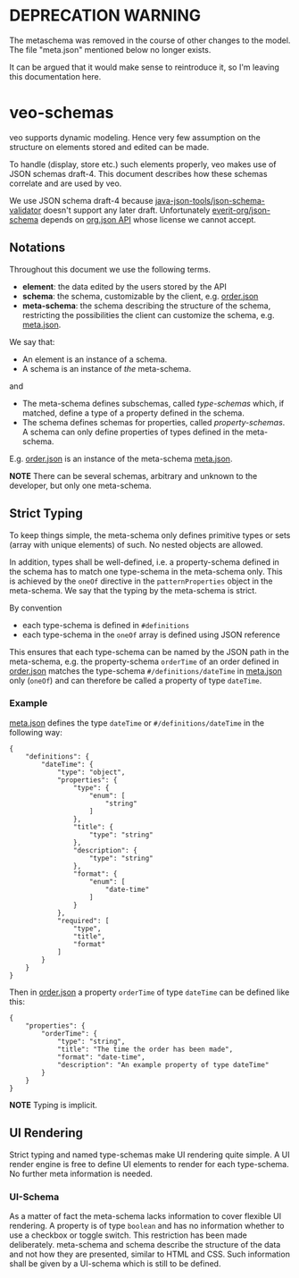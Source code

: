 # DEPRECATION WARNING

The metaschema was removed in the course of other changes to the model. The file "meta.json" mentioned below no longer exists.

It can be argued that it would make sense to reintroduce it, so I'm leaving this documentation here.





# veo-schemas
veo supports dynamic modeling. Hence very few assumption on the structure on elements stored and edited
can be made.

To handle (display, store etc.) such elements properly, veo makes use of JSON schemas draft-4. This document describes how these
schemas correlate and are used by veo.

We use JSON schema draft-4 because [java-json-tools/json-schema-validator](https://github.com/java-json-tools/json-schema-validator)
doesn't support any later draft. Unfortunately [everit-org/json-schema](https://github.com/everit-org/json-schema)
depends on [org.json API](https://github.com/stleary/JSON-java) whose license we cannot accept.

## Notations
Throughout this document we use the following terms.

-	**element**: the data edited by the users stored by the API
-	**schema**: the schema, customizable by the client, e.g. [order.json][]
-	**meta-schema**: the schema describing the structure of the schema, restricting the possibilities the client can
	customize the schema, e.g. [meta.json][].

We say that:

-	An element is an instance of a schema.
-	A schema is an instance of *the* meta-schema.

and

-	The meta-schema defines subschemas, called *type-schemas* which, if matched, define a type of a property defined in the
	schema.
-	The schema defines schemas for properties, called *property-schemas*. A schema can only define properties of types
	defined in the meta-schema.

E.g. [order.json][] is an instance of the meta-schema [meta.json][].

**NOTE** There can be several schemas, arbitrary and unknown to the developer, but only one meta-schema.

## Strict Typing
To keep things simple, the meta-schema only defines primitive types or sets (array with unique elements)
of such. No nested objects are allowed.

In addition, types shall be well-defined, i.e. a property-schema defined in the schema has to match one type-schema in
the meta-schema only. This is achieved by the `oneOf` directive in the `patternProperties` object in the meta-schema. We
say that the typing by the meta-schema is strict.

By convention

- each type-schema is defined in `#definitions`
- each type-schema in the `oneOf` array is defined using JSON reference

This ensures that each type-schema can be named by the JSON path in the meta-schema, e.g. the property-schema `orderTime` of an
order defined in [order.json][] matches the type-schema `#/definitions/dateTime` in [meta.json][] only (`oneOf`) and can
therefore be called a property of type `dateTime`.

### Example
[meta.json] defines the type `dateTime` or `#/definitions/dateTime` in the following way:

	{
		"definitions": {
			"dateTime": {
				"type": "object",
				"properties": {
					"type": {
						"enum": [
							"string"
						]
					},
					"title": {
						"type": "string"
					},
					"description": {
						"type": "string"
					},
					"format": {
						"enum": [
							"date-time"
						]
					}
				},
				"required": [
					"type",
					"title",
					"format"
				]
			}
		}
	}

Then in [order.json][] a property `orderTime` of type `dateTime` can be defined like this:

	{
		"properties": {
			"orderTime": {
				"type": "string",
				"title": "The time the order has been made",
				"format": "date-time",
				"description": "An example property of type dateTime"
			}
		}
	}

**NOTE** Typing is implicit.

## UI Rendering
Strict typing and named type-schemas make UI rendering quite simple. A UI render engine is free to define UI elements
to render for each type-schema. No further meta information is needed.

### UI-Schema
As a matter of fact the meta-schema lacks information to cover flexible UI rendering. A property is of type `boolean`
and has no information whether to use a checkbox or toggle switch. This restriction has been made deliberately.
meta-schema and schema describe the structure of the data and not how they are presented, similar to HTML and CSS. Such
information shall be given by a UI-schema which is still to be defined.

[order.json]: veo-json-validation/src/test/resources/order.json "An example element schema"
[meta.json]: veo-json-validation/src/main/resources/meta.json "The meta-schema"
